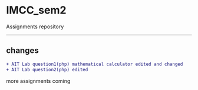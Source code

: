 # IMCC_sem2
Assignments repository

---
## changes

```diff
+ AIT Lab question1(php) mathematical calculator edited and changed
+ AIT Lab question2(php) edited
```
more assignments coming
